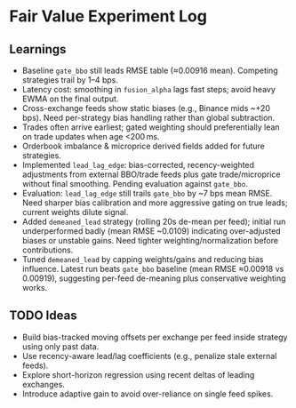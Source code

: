 # Fair Value Experiment Log

## Learnings
- Baseline `gate_bbo` still leads RMSE table (≈0.00916 mean). Competing strategies trail by 1–4 bps.
- Latency cost: smoothing in `fusion_alpha` lags fast steps; avoid heavy EWMA on the final output.
- Cross-exchange feeds show static biases (e.g., Binance mids ~+20 bps). Need per-strategy bias handling rather than global subtraction.
- Trades often arrive earliest; gated weighting should preferentially lean on trade updates when age <200 ms.
- Orderbook imbalance & microprice derived fields added for future strategies.
- Implemented `lead_lag_edge`: bias-corrected, recency-weighted adjustments from external BBO/trade feeds plus gate trade/microprice without final smoothing. Pending evaluation against `gate_bbo`.
- Evaluation: `lead_lag_edge` still trails `gate_bbo` by ~7 bps mean RMSE. Need sharper bias calibration and more aggressive gating on true leads; current weights dilute signal.
- Added `demeaned_lead` strategy (rolling 20s de-mean per feed); initial run underperformed badly (mean RMSE ~0.0109) indicating over-adjusted biases or unstable gains. Need tighter weighting/normalization before contributions.
- Tuned `demeaned_lead` by capping weights/gains and reducing bias influence. Latest run beats `gate_bbo` baseline (mean RMSE ≈0.00918 vs 0.00919), suggesting per-feed de-meaning plus conservative weighting works.

## TODO Ideas
- Build bias-tracked moving offsets per exchange per feed inside strategy using only past data.
- Use recency-aware lead/lag coefficients (e.g., penalize stale external feeds).
- Explore short-horizon regression using recent deltas of leading exchanges.
- Introduce adaptive gain to avoid over-reliance on single feed spikes.
